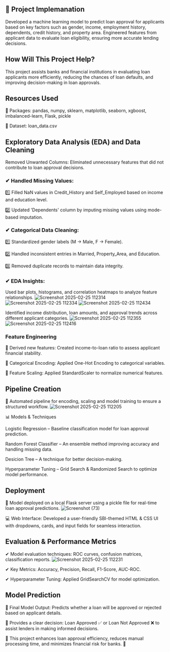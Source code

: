 ## 📌 Project Implemanation
Developed a machine learning model to predict loan approval for applicants based on key factors such as gender, income, employment history, dependents, credit history, and property area.
Engineered features from applicant data to evaluate loan eligibility, ensuring more accurate lending decisions.

## How Will This Project Help?
This project assists banks and financial institutions in evaluating loan applicants more efficiently, reducing the chances of loan defaults, and improving decision-making in loan approvals.

## Resources Used
📌 Packages: pandas, numpy, sklearn, matplotlib, seaborn, xgboost, imbalanced-learn, Flask, pickle

📌 Dataset: loan_data.csv

## Exploratory Data Analysis (EDA) and Data Cleaning
  Removed Unwanted Columns: Eliminated unnecessary features that did not contribute to loan approval decisions.

### ✔ Handled Missing Values:
1️⃣ Filled NaN values in Credit_History and Self_Employed based on income and education level.

2️⃣ Updated 'Dependents' column by imputing missing values using mode-based imputation.

### ✔ Categorical Data Cleaning:
1️⃣ Standardized gender labels (M → Male, F → Female).

2️⃣ Handled inconsistent entries in Married, Property_Area, and Education.

3️⃣ Removed duplicate records to maintain data integrity.

### ✔ EDA Insights:

Used bar plots, histograms, and correlation heatmaps to analyze feature relationships.
![Screenshot 2025-02-25 112314](https://github.com/user-attachments/assets/c58d969f-0591-4697-90a6-399ce6e489c6)
![Screenshot 2025-02-25 112334](https://github.com/user-attachments/assets/912427c8-5bad-4424-b9f9-b5609c2ba8c6)
![Screenshot 2025-02-25 112434](https://github.com/user-attachments/assets/4cc9fff3-bc54-446f-961c-df4f389b8573)

Identified income distribution, loan amounts, and approval trends across different applicant categories.
![Screenshot 2025-02-25 112355](https://github.com/user-attachments/assets/0c898fac-f718-4673-86fc-4ef40efada75)
![Screenshot 2025-02-25 112416](https://github.com/user-attachments/assets/fd8ad526-3ea4-43cd-bccb-fd1a2db005a8)

### Feature Engineering
📌 Derived new features: Created income-to-loan ratio to assess applicant financial stability.

📌 Categorical Encoding: Applied  One-Hot Encoding to categorical variables.

📌 Feature Scaling: Applied StandardScaler to normalize numerical features.

## Pipeline Creation
🔄 Automated pipeline for encoding, scaling and model training to ensure a structured workflow.
![Screenshot 2025-02-25 112205](https://github.com/user-attachments/assets/8c5fa9ea-4c0f-4d21-93f8-09a5665554de)

📊 Models & Techniques

 Logistic Regression – Baseline classification model for loan approval prediction.

 Random Forest Classifier – An ensemble method improving accuracy and handling missing data.

 Desicion Tree – A technique for better decision-making.

 Hyperparameter Tuning – Grid Search & Randomized Search to optimize model performance.

## Deployment
🚀 Model deployed on a local Flask server using a pickle file for real-time loan approval predictions.
![Screenshot (73)](https://github.com/user-attachments/assets/50b92c2e-709f-4bb9-a1e8-c71c4f25ffcf)


💻 Web Interface: Developed a user-friendly SBI-themed HTML & CSS UI with dropdowns, cards, and input fields for seamless interaction.

## Evaluation & Performance Metrics
✔ Model evaluation techniques: ROC curves, confusion matrices, classification reports.
![Screenshot 2025-02-25 112231](https://github.com/user-attachments/assets/4e611fe6-e0c9-42cc-987a-8093e960beb4)


✔ Key Metrics: Accuracy, Precision, Recall, F1-Score, AUC-ROC.

✔ Hyperparameter Tuning: Applied GridSearchCV for model optimization.

## Model Prediction
📌 Final Model Output: Predicts whether a loan will be approved or rejected based on applicant details.

📌 Provides a clear decision: Loan Approved ✅ or Loan Not Approved ❌ to assist lenders in making informed decisions.

🚀 This project enhances loan approval efficiency, reduces manual processing time, and minimizes financial risk for banks. 🎯
